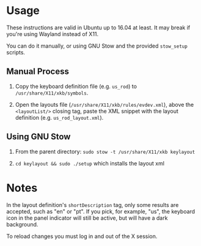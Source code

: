 # Usage

These instructions are valid in Ubuntu up to 16.04 at least. It may
break if you're using Wayland instead of X11.

You can do it manually, or using GNU Stow and the provided `stow_setup` scripts.

## Manual Process

 1. Copy the keyboard definition file (e.g. `us_rod`) to `/usr/share/X11/xkb/symbols`.
 
 2. Open the layouts file (`/usr/share/X11/xkb/rules/evdev.xml`), above the 
   `<layoutList/>` closing tag, paste the XML snippet with the layout definition
   (e.g. `us_rod_layout.xml`). 

## Using GNU Stow

 1. From the parent directory: `sudo stow -t /usr/share/X11/xkb keylayout`

 2. `cd keylayout && sudo ./setup` which installs the layout xml

# Notes

In the layout definition's `shortDescription` tag, only some results are accepted,
such as "en" or "pt". If you pick, for example, "us", the keyboard icon in the panel
indicator will still be active, but will have a dark background.

To reload changes you must log in and out of the X session.
